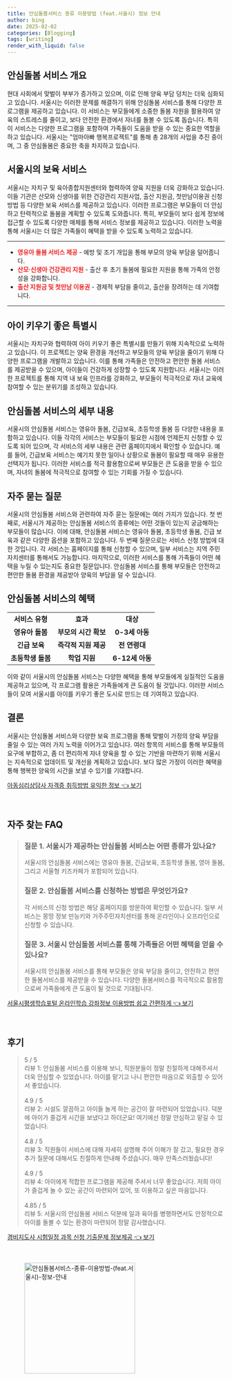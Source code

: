 ```yaml
---
title: 안심돌봄서비스 종류 이용방법 (feat.서울시) 정보 안내
author: bing
date: 2025-02-02
categories: [Blogging]
tags: [writing]
render_with_liquid: false
---
```



<h2 id='안심돌봄 서비스 개요'>안심돌봄 서비스 개요</h2>

<p>현대 사회에서 맞벌이 부부가 증가하고 있으며, 이로 인해 양육 부담 덩치는 더욱 심화되고 있습니다. 서울시는 이러한 문제를 해결하기 위해 안심돌봄 서비스를 통해 다양한 프로그램을 제공하고 있습니다. 이 서비스는 부모들에게 소중한 돌봄 자원을 활용하여 양육의 스트레스를 줄이고, 보다 안전한 환경에서 자녀를 돌볼 수 있도록 돕습니다. 특히 이 서비스는 다양한 프로그램을 포함하여 가족들이 도움을 받을 수 있는 중요한 역할을 하고 있습니다. 서울시는 "엄마아빠 행복프로젝트"를 통해 총 28개의 사업을 추진 중이며, 그 중 안심돌봄은 중요한 축을 차지하고 있습니다.</p>

<h2 id='서울시의 보육 서비스'>서울시의 보육 서비스</h2>

<p>서울시는 자치구 및 육아종합지원센터와 협력하여 양육 지원을 더욱 강화하고 있습니다. 이들 기관은 산모와 신생아를 위한 건강관리 지원사업, 출산 지원금, 첫만남이용권 신청 방법 등 다양한 보육 서비스를 제공하고 있습니다. 이러한 프로그램은 부모들이 더 안심하고 탄력적으로 돌봄을 계획할 수 있도록 도와줍니다. 특히, 부모들이 보다 쉽게 정보에 접근할 수 있도록 다양한 매체를 통해 서비스 정보를 제공하고 있습니다. 이러한 노력을 통해 서울시는 더 많은 가족들이 혜택을 받을 수 있도록 노력하고 있습니다.</p>

<hr />

<ul>
    <li><b><span style="color: #ee2323;">영유아 돌봄 서비스 제공</span></b> - 예방 및 조기 개입을 통해 부모의 양육 부담을 덜어줍니다.</li>
    <li><b><span style="color: #ee2323;">산모·신생아 건강관리 지원</span></b> - 출산 후 초기 돌봄에 필요한 지원을 통해 가족의 안정성을 강화합니다.</li>
    <li><b><span style="color: #ee2323;">출산 지원금 및 첫만남 이용권</span></b> - 경제적 부담을 줄이고, 출산을 장려하는 데 기여합니다.</li>
</ul>

<hr />

<h2 id='아이 키우기 좋은 특별시'>아이 키우기 좋은 특별시</h2>

<p>서울시는 자치구와 협력하여 아이 키우기 좋은 특별시를 만들기 위해 지속적으로 노력하고 있습니다. 이 프로젝트는 양육 환경을 개선하고 부모들의 양육 부담을 줄이기 위해 다양한 프로그램을 개발하고 있습니다. 이를 통해 가족들은 안전하고 편안한 돌봄 서비스를 제공받을 수 있으며, 아이들이 건강하게 성장할 수 있도록 지원합니다. 서울시는 이러한 프로젝트를 통해 지역 내 보육 인프라를 강화하고, 부모들이 적극적으로 자녀 교육에 참여할 수 있는 분위기를 조성하고 있습니다.</p>

<h2 id='안심돌봄 서비스의 세부 내용'>안심돌봄 서비스의 세부 내용</h2>

<p>서울시의 안심돌봄 서비스는 영유아 돌봄, 긴급보육, 초등학생 돌봄 등 다양한 내용을 포함하고 있습니다. 이들 각각의 서비스는 부모들이 필요한 시점에 언제든지 신청할 수 있도록 되어 있으며, 각 서비스의 세부 내용은 관련 홈페이지에서 확인할 수 있습니다. 예를 들어, 긴급보육 서비스는 예기치 못한 일이나 상황으로 돌봄이 필요할 때 매우 유용한 선택지가 됩니다. 이러한 서비스를 적극 활용함으로써 부모들은 큰 도움을 받을 수 있으며, 자녀의 돌봄에 적극적으로 참여할 수 있는 기회를 가질 수 있습니다.</p>

<h2 id='자주 묻는 질문'>자주 묻는 질문</h2>

<p>서울시의 안심돌봄 서비스와 관련하여 자주 묻는 질문에는 여러 가지가 있습니다. 첫 번째로, 서울시가 제공하는 안심돌봄 서비스의 종류에는 어떤 것들이 있는지 궁금해하는 부모들이 많습니다. 이에 대해, 안심돌봄 서비스는 영유아 돌봄, 초등학생 돌봄, 긴급 보육과 같은 다양한 옵션을 포함하고 있습니다. 두 번째 질문으로는 서비스 신청 방법에 대한 것입니다. 각 서비스는 홈페이지를 통해 신청할 수 있으며, 일부 서비스는 지역 주민 자치센터를 통해서도 가능합니다. 마지막으로, 이러한 서비스를 통해 가족들이 어떤 혜택을 누릴 수 있는지도 중요한 질문입니다. 안심돌봄 서비스를 통해 부모들은 안전하고 편안한 돌봄 환경을 제공받아 양육의 부담을 덜 수 있습니다.</p>

<h2 id='안심돌봄 서비스의 혜택'>안심돌봄 서비스의 혜택</h2>

<table>
    <tr>
        <td style="text-align: center; height: 17px;"><b>서비스 유형</b></td>
        <td style="text-align: center; height: 17px;"><b>효과</b></td>
        <td style="text-align: center; height: 17px;"><b>대상</b></td>
    </tr>
    <tr>
        <td style="text-align: center; height: 17px;"><b>영유아 돌봄</b></td>
        <td style="text-align: center; height: 17px;"><b>부모의 시간 확보</b></td>
        <td style="text-align: center; height: 17px;"><b>0-3세 아동</b></td>
    </tr>
    <tr>
        <td style="text-align: center; height: 17px;"><b>긴급 보육</b></td>
        <td style="text-align: center; height: 17px;"><b>즉각적 지원 제공</b></td>
        <td style="text-align: center; height: 17px;"><b>전 연령대</b></td>
    </tr>
    <tr>
        <td style="text-align: center; height: 17px;"><b>초등학생 돌봄</b></td>
        <td style="text-align: center; height: 17px;"><b>학업 지원</b></td>
        <td style="text-align: center; height: 17px;"><b>6-12세 아동</b></td>
    </tr>
</table>

<p>이와 같이 서울시의 안심돌봄 서비스는 다양한 혜택을 통해 부모들에게 실질적인 도움을 제공하고 있으며, 각 프로그램 활용은 가족들에게 큰 도움이 될 것입니다. 이러한 서비스들이 모여 서울시를 아이를 키우기 좋은 도시로 만드는 데 기여하고 있습니다.</p>

<h2 id='결론'>결론</h2>

<p>서울시는 안심돌봄 서비스와 다양한 보육 프로그램을 통해 맞벌이 가정의 양육 부담을 줄일 수 있는 여러 가지 노력을 이어가고 있습니다. 여러 항목의 서비스를 통해 부모들의 요구에 부합하고, 좀 더 편리하게 자녀 양육을 할 수 있는 기반을 마련하기 위해 서울시는 지속적으로 업데이트 및 개선을 계획하고 있습니다. 보다 많은 가정이 이러한 혜택을 통해 행복한 양육의 시간을 보낼 수 있기를 기대합니다.</p>


<p><a class="click-button" title="아동심리상담사 자격증 취득방법 유익한 정보" href="https://greenforu.github.io/posts/%EC%95%84%EB%8F%99%EC%8B%AC%EB%A6%AC%EC%83%81%EB%8B%B4%EC%82%AC-%EC%9E%90%EA%B2%A9%EC%A6%9D-%EC%B7%A8%EB%93%9D%EB%B0%A9%EB%B2%95-%EC%9C%A0%EC%9D%B5%ED%95%9C-%EC%A0%95%EB%B3%B4/" rel="dofollow">아동심리상담사 자격증 취득방법 유익한 정보 👈 보기</a></p><br>
<h2 id='자주_찾는_FAQ'>자주 찾는 FAQ</h2>
<div itemscope="" itemtype="https://schema.org/FAQPage"> 
<blockquote> 
<div itemscope="" itemprop="mainEntity" itemtype="https://schema.org/Question"> 
<h3 itemprop="name">질문 1. 서울시가 제공하는 안심돌봄 서비스는 어떤 종류가 있나요?</h3> 
<div itemscope="" itemprop="acceptedAnswer" itemtype="https://schema.org/Answer"> 
<span itemprop="text"> 
<p>서울시의 안심돌봄 서비스에는 영유아 돌봄, 긴급보육, 초등학생 돌봄, 영아 돌봄, 그리고 서울형 키즈카페가 포함되어 있습니다.</p> 
</span> 
</div> 
</div> 

<div itemscope="" itemprop="mainEntity" itemtype="https://schema.org/Question"> 
<h3 itemprop="name">질문 2. 안심돌봄 서비스를 신청하는 방법은 무엇인가요?</h3> 
<div itemscope="" itemprop="acceptedAnswer" itemtype="https://schema.org/Answer"> 
<span itemprop="text"> 
<p>각 서비스의 신청 방법은 해당 홈페이지를 방문하여 확인할 수 있습니다. 일부 서비스는 몽땅 정보 만능키와 거주주민자치센터를 통해 온라인이나 오프라인으로 신청할 수 있습니다.</p> 
</span> 
</div> 
</div> 

<div itemscope="" itemprop="mainEntity" itemtype="https://schema.org/Question"> 
<h3 itemprop="name">질문 3. 서울시 안심돌봄 서비스를 통해 가족들은 어떤 혜택을 얻을 수 있나요?</h3> 
<div itemscope="" itemprop="acceptedAnswer" itemtype="https://schema.org/Answer"> 
<span itemprop="text"> 
<p>서울시의 안심돌봄 서비스를 통해 부모들은 양육 부담을 줄이고, 안전하고 편안한 돌봄서비스를 제공받을 수 있습니다. 다양한 돌봄서비스를 적극적으로 활용함으로써 가족들에게 큰 도움이 될 것으로 기대됩니다.</p> 
</span> 
</div> 
</div> 
</blockquote> 
</div>
<p><a class="click-button" title="서울시평생학습포털 온라인학습 강좌정보 이용방법 쉽고 간편하게" href="https://greenforu.github.io/posts/%EC%84%9C%EC%9A%B8%EC%8B%9C%ED%8F%89%EC%83%9D%ED%95%99%EC%8A%B5%ED%8F%AC%ED%84%B8-%EC%98%A8%EB%9D%BC%EC%9D%B8%ED%95%99%EC%8A%B5-%EA%B0%95%EC%A2%8C%EC%A0%95%EB%B3%B4-%EC%9D%B4%EC%9A%A9%EB%B0%A9%EB%B2%95-%EC%89%BD%EA%B3%A0-%EA%B0%84%ED%8E%B8%ED%95%98%EA%B2%8C/" rel="dofollow">서울시평생학습포털 온라인학습 강좌정보 이용방법 쉽고 간편하게 👈 보기</a></p><br>
<h2 id='후기'>후기</h2>
<div itemscope itemtype="https://schema.org/Product">
  <blockquote>
  <div itemprop="review" itemscope itemtype="https://schema.org/Review">
      <div itemprop="reviewRating" itemscope itemtype="https://schema.org/Rating"> <span itemprop="ratingValue">5</span> / <span itemprop="bestRating">5</span> </div>
      <span itemprop="reviewBody">리뷰 1: 안심돌봄 서비스를 이용해 보니, 직원분들이 정말 친절하게 대해주셔서 더욱 안심할 수 있었습니다. 아이를 맡기고 나니 편안한 마음으로 외출할 수 있어서 좋았습니다.</span>
  </div>
  <br>
  <div itemprop="review" itemscope itemtype="https://schema.org/Review">
      <div itemprop="reviewRating" itemscope itemtype="https://schema.org/Rating"> <span itemprop="ratingValue">4.9</span> / <span itemprop="bestRating">5</span> </div>
      <span itemprop="reviewBody">리뷰 2: 시설도 깔끔하고 아이들 놀게 하는 공간이 잘 마련되어 있었습니다. 덕분에 아이가 즐겁게 시간을 보냈다고 하더군요! 여기에선 정말 안심하고 맡길 수 있었습니다.</span>
  </div>
  <br>
  <div itemprop="review" itemscope itemtype="https://schema.org/Review">
      <div itemprop="reviewRating" itemscope itemtype="https://schema.org/Rating"> <span itemprop="ratingValue">4.8</span> / <span itemprop="bestRating">5</span> </div>
      <span itemprop="reviewBody">리뷰 3: 직원들이 서비스에 대해 자세히 설명해 주어 이해가 잘 갔고, 필요한 경우 추가 질문에 대해서도 친절하게 안내해 주셨습니다. 매우 만족스러웠습니다!</span>
  </div>
  <br>
  <div itemprop="review" itemscope itemtype="https://schema.org/Review">
      <div itemprop="reviewRating" itemscope itemtype="https://schema.org/Rating"> <span itemprop="ratingValue">4.9</span> / <span itemprop="bestRating">5</span> </div>
      <span itemprop="reviewBody">리뷰 4: 아이에게 적합한 프로그램을 제공해 주셔서 너무 좋았습니다. 저희 아이가 즐겁게 놀 수 있는 공간이 마련되어 있어, 또 이용하고 싶은 마음입니다.</span>
  </div>
  <br>
  <div itemprop="review" itemscope itemtype="https://schema.org/Review">
      <div itemprop="reviewRating" itemscope itemtype="https://schema.org/Rating"> <span itemprop="ratingValue">4.85</span> / <span itemprop="bestRating">5</span> </div>
      <span itemprop="reviewBody">리뷰 5: 서울시의 안심돌봄 서비스 덕분에 일과 육아를 병행하면서도 안정적으로 아이를 돌볼 수 있는 환경이 마련되어 정말 감사했습니다.</span>
  </div>
  </blockquote>
</div>
<p><a class="click-button" title="경비지도사 시험일정 과목 신청 기출문제 정보제공" href="https://greenforu.github.io/posts/%EA%B2%BD%EB%B9%84%EC%A7%80%EB%8F%84%EC%82%AC-%EC%8B%9C%ED%97%98%EC%9D%BC%EC%A0%95-%EA%B3%BC%EB%AA%A9-%EC%8B%A0%EC%B2%AD-%EA%B8%B0%EC%B6%9C%EB%AC%B8%EC%A0%9C-%EC%A0%95%EB%B3%B4%EC%A0%9C%EA%B3%B5/" rel="dofollow">경비지도사 시험일정 과목 신청 기출문제 정보제공 👈 보기</a></p><br>
<figure class="image"><img src="https://greenforu.github.io/assets/img/thumbnail/안심돌봄서비스-종류-이용방법-(feat.서울시)-정보-안내.webp" alt="안심돌봄서비스-종류-이용방법-(feat.서울시)-정보-안내" width="256" height="256"></figure>